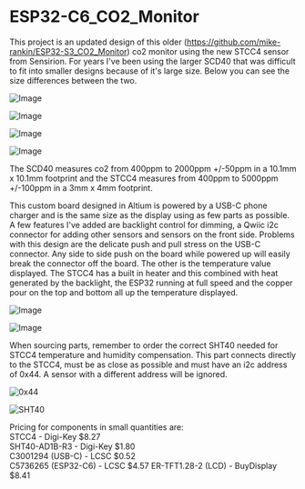 # ESP32-C6_CO2_Monitor
This project is an updated design of this older (https://github.com/mike-rankin/ESP32-S3_CO2_Monitor) co2 monitor using the new STCC4 sensor from Sensirion. For years I've been using the larger SCD40 that was difficult to fit into smaller designs because of it's large size. Below you can see the size differences between the two.

![Image](https://github.com/user-attachments/assets/dc99ab8b-afc5-45ba-a9b0-0a1edd09c7bf)

![Image](https://github.com/user-attachments/assets/a1fdf15a-cb29-4626-ba2c-65c120033b61)

![Image](https://github.com/user-attachments/assets/4744913b-d26a-43b7-82ad-a0a49992b2b4)

![Image](https://github.com/user-attachments/assets/6175e380-6f81-4a22-9fe6-c53e2083ea8e)


The SCD40 measures co2 from 400ppm to 2000ppm +/-50ppm in a 10.1mm x 10.1mm footprint and the STCC4 measures from 400ppm to 5000ppm +/-100ppm in a 3mm x 4mm footprint.

This custom board designed in Altium is powered by a USB-C phone charger and is the same size as the display using as few parts as possible. A few features I've added are backlight control for dimming, a Qwiic i2c connector for adding other sensors and sensors on the front side.
Problems with this design are the delicate push and pull stress on the USB-C connector. Any side to side push on the board while powered up will easily break the connector off the board. The other is the temperature value displayed. The STCC4 has a built in heater and this combined with heat generated by the backlight, the ESP32 running at full speed and the copper pour on the top and bottom all up the temperature displayed.

![Image](https://github.com/user-attachments/assets/bad4bfa6-e911-40ec-a6ea-7f511e22f056)

![Image](https://github.com/user-attachments/assets/96d416f5-c9a1-4436-8bf4-bc05155758c5)

When sourcing parts, remember to order the correct SHT40 needed for STCC4 temperature and humidity compensation. This part connects directly to the STCC4, must be as close as possible and must have an i2c address of 0x44. A sensor with a different address will be ignored.

![0x44](https://github.com/user-attachments/assets/24c1ce9d-c585-4a3e-96f3-da79fa567a86)

![SHT40](https://github.com/user-attachments/assets/35f35548-4c99-44dc-9138-bd6fa7f69453)

Pricing for components in small quantities are:
<br/>STCC4 - Digi-Key $8.27
<br/>SHT40-AD1B-R3 - Digi-Key $1.80
<br/>C3001294 (USB-C) - LCSC $0.52
<br/>C5736265 (ESP32-C6) - LCSC $4.57
ER-TFT1.28-2 (LCD) - BuyDisplay $8.41




